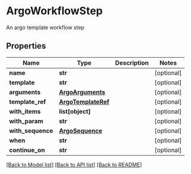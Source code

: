 # ArgoWorkflowStep

An argo template workflow step
## Properties
Name | Type | Description | Notes
------------ | ------------- | ------------- | -------------
**name** | **str** |  | [optional] 
**template** | **str** |  | [optional] 
**arguments** | [**ArgoArguments**](ArgoArguments.md) |  | [optional] 
**template_ref** | [**ArgoTemplateRef**](ArgoTemplateRef.md) |  | [optional] 
**with_items** | **list[object]** |  | [optional] 
**with_param** | **str** |  | [optional] 
**with_sequence** | [**ArgoSequence**](ArgoSequence.md) |  | [optional] 
**when** | **str** |  | [optional] 
**continue_on** | **str** |  | [optional] 

[[Back to Model list]](../README.md#documentation-for-models) [[Back to API list]](../README.md#documentation-for-api-endpoints) [[Back to README]](../README.md)


